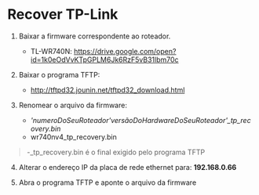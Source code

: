 # Recover TP-Link

1. Baixar a firmware correspondente ao roteador.

   - TL-WR740N: https://drive.google.com/open?id=1k0eOdVvKTpGPLM6Jk6RzF5vB31lbm70c

2. Baixar o programa TFTP:

   - http://tftpd32.jounin.net/tftpd32_download.html

3. Renomear o arquivo da firmware:
   - _'numeroDoSeuRoteador'versãoDoHardwareDoSeuRoteador'\_tp_recovery.bin_
   - wr740nv4_tp_recovery.bin

> -\_tp_recovery.bin é o final exigido pelo programa TFTP

4. Alterar o endereço IP da placa de rede ethernet para: **192.168.0.66**

5. Abra o programa TFTP e aponte o arquivo da firmware
